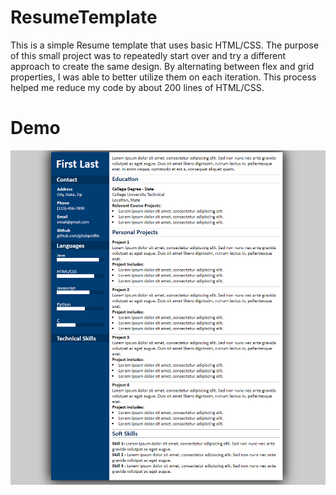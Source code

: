 # ResumeTemplate
This is a simple Resume template that uses basic HTML/CSS. The purpose of this small project was to repeatedly start over and try a different approach to create the same design. By alternating between flex and grid properties, I was able to better utilize them on each
iteration.
This process helped me reduce my code by about 200 lines of HTML/CSS. 

# Demo
<img src="https://github.com/TahaBilalCS/ResumeTemplate/blob/master/demo.PNG"/>
